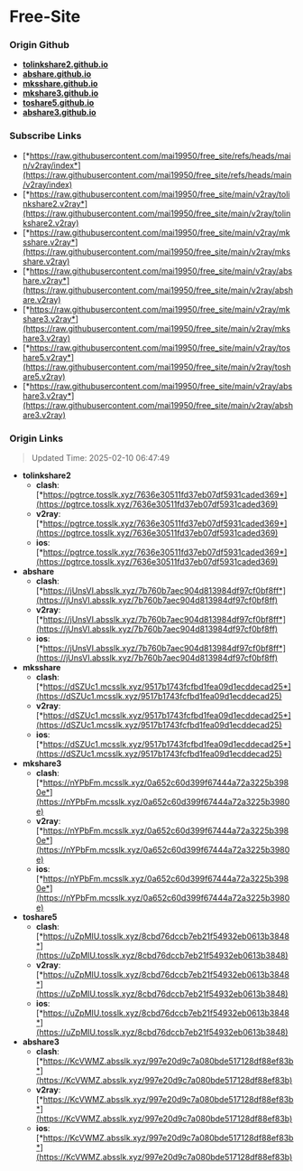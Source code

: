 # Free-Site

### Origin Github

- [**tolinkshare2.github.io**](https://github.com/tolinkshare2/tolinkshare2.github.io)
- [**abshare.github.io**](https://github.com/abshare/abshare.github.io)
- [**mksshare.github.io**](https://github.com/mksshare/mksshare.github.io)
- [**mkshare3.github.io**](https://github.com/mkshare3/mkshare3.github.io)
- [**toshare5.github.io**](https://github.com/toshare5/toshare5.github.io)
- [**abshare3.github.io**](https://github.com/abshare3/abshare3.github.io)

### Subscribe Links

- [*https://raw.githubusercontent.com/mai19950/free_site/refs/heads/main/v2ray/index*](https://raw.githubusercontent.com/mai19950/free_site/refs/heads/main/v2ray/index)
- [*https://raw.githubusercontent.com/mai19950/free_site/main/v2ray/tolinkshare2.v2ray*](https://raw.githubusercontent.com/mai19950/free_site/main/v2ray/tolinkshare2.v2ray)
- [*https://raw.githubusercontent.com/mai19950/free_site/main/v2ray/mksshare.v2ray*](https://raw.githubusercontent.com/mai19950/free_site/main/v2ray/mksshare.v2ray)
- [*https://raw.githubusercontent.com/mai19950/free_site/main/v2ray/abshare.v2ray*](https://raw.githubusercontent.com/mai19950/free_site/main/v2ray/abshare.v2ray)
- [*https://raw.githubusercontent.com/mai19950/free_site/main/v2ray/mkshare3.v2ray*](https://raw.githubusercontent.com/mai19950/free_site/main/v2ray/mkshare3.v2ray)
- [*https://raw.githubusercontent.com/mai19950/free_site/main/v2ray/toshare5.v2ray*](https://raw.githubusercontent.com/mai19950/free_site/main/v2ray/toshare5.v2ray)
- [*https://raw.githubusercontent.com/mai19950/free_site/main/v2ray/abshare3.v2ray*](https://raw.githubusercontent.com/mai19950/free_site/main/v2ray/abshare3.v2ray)

### Origin Links

> Updated Time: 2025-02-10 06:47:49

- **tolinkshare2**
  - **clash**: [*https://pgtrce.tosslk.xyz/7636e30511fd37eb07df5931caded369*](https://pgtrce.tosslk.xyz/7636e30511fd37eb07df5931caded369)
  - **v2ray**: [*https://pgtrce.tosslk.xyz/7636e30511fd37eb07df5931caded369*](https://pgtrce.tosslk.xyz/7636e30511fd37eb07df5931caded369)
  - **ios**: [*https://pgtrce.tosslk.xyz/7636e30511fd37eb07df5931caded369*](https://pgtrce.tosslk.xyz/7636e30511fd37eb07df5931caded369)
- **abshare**
  - **clash**: [*https://jUnsVI.absslk.xyz/7b760b7aec904d813984df97cf0bf8ff*](https://jUnsVI.absslk.xyz/7b760b7aec904d813984df97cf0bf8ff)
  - **v2ray**: [*https://jUnsVI.absslk.xyz/7b760b7aec904d813984df97cf0bf8ff*](https://jUnsVI.absslk.xyz/7b760b7aec904d813984df97cf0bf8ff)
  - **ios**: [*https://jUnsVI.absslk.xyz/7b760b7aec904d813984df97cf0bf8ff*](https://jUnsVI.absslk.xyz/7b760b7aec904d813984df97cf0bf8ff)
- **mksshare**
  - **clash**: [*https://dSZUc1.mcsslk.xyz/9517b1743fcfbd1fea09d1ecddecad25*](https://dSZUc1.mcsslk.xyz/9517b1743fcfbd1fea09d1ecddecad25)
  - **v2ray**: [*https://dSZUc1.mcsslk.xyz/9517b1743fcfbd1fea09d1ecddecad25*](https://dSZUc1.mcsslk.xyz/9517b1743fcfbd1fea09d1ecddecad25)
  - **ios**: [*https://dSZUc1.mcsslk.xyz/9517b1743fcfbd1fea09d1ecddecad25*](https://dSZUc1.mcsslk.xyz/9517b1743fcfbd1fea09d1ecddecad25)
- **mkshare3**
  - **clash**: [*https://nYPbFm.mcsslk.xyz/0a652c60d399f67444a72a3225b3980e*](https://nYPbFm.mcsslk.xyz/0a652c60d399f67444a72a3225b3980e)
  - **v2ray**: [*https://nYPbFm.mcsslk.xyz/0a652c60d399f67444a72a3225b3980e*](https://nYPbFm.mcsslk.xyz/0a652c60d399f67444a72a3225b3980e)
  - **ios**: [*https://nYPbFm.mcsslk.xyz/0a652c60d399f67444a72a3225b3980e*](https://nYPbFm.mcsslk.xyz/0a652c60d399f67444a72a3225b3980e)
- **toshare5**
  - **clash**: [*https://uZpMIU.tosslk.xyz/8cbd76dccb7eb21f54932eb0613b3848*](https://uZpMIU.tosslk.xyz/8cbd76dccb7eb21f54932eb0613b3848)
  - **v2ray**: [*https://uZpMIU.tosslk.xyz/8cbd76dccb7eb21f54932eb0613b3848*](https://uZpMIU.tosslk.xyz/8cbd76dccb7eb21f54932eb0613b3848)
  - **ios**: [*https://uZpMIU.tosslk.xyz/8cbd76dccb7eb21f54932eb0613b3848*](https://uZpMIU.tosslk.xyz/8cbd76dccb7eb21f54932eb0613b3848)
- **abshare3**
  - **clash**: [*https://KcVWMZ.absslk.xyz/997e20d9c7a080bde517128df88ef83b*](https://KcVWMZ.absslk.xyz/997e20d9c7a080bde517128df88ef83b)
  - **v2ray**: [*https://KcVWMZ.absslk.xyz/997e20d9c7a080bde517128df88ef83b*](https://KcVWMZ.absslk.xyz/997e20d9c7a080bde517128df88ef83b)
  - **ios**: [*https://KcVWMZ.absslk.xyz/997e20d9c7a080bde517128df88ef83b*](https://KcVWMZ.absslk.xyz/997e20d9c7a080bde517128df88ef83b)
